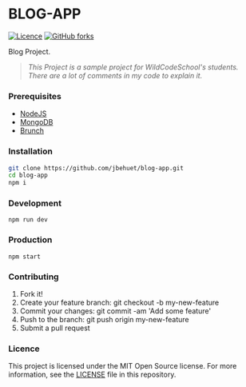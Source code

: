 # BLOG-APP

[![Licence](https://img.shields.io/badge/licence-MIT-blue.svg?maxAge=2592000)](https://github.com/jbehuet/blog-app/blob/master/LICENCE)
[![GitHub forks](https://img.shields.io/github/forks/jbehuet/blog-app.svg)](https://github.com/jbehuet/blog-app/network)


Blog Project.  

> _This Project is a sample project for WildCodeSchool's students._  
> _There are a lot of comments in my code to explain it._

### Prerequisites
* [NodeJS](https://nodejs.org/en/)
* [MongoDB](https://www.mongodb.com/)
* [Brunch](http://brunch.io/)

### Installation

```bash
git clone https://github.com/jbehuet/blog-app.git   
cd blog-app
npm i
```

### Development

`npm run dev`

### Production

`npm start`

### Contributing

1. Fork it!
2. Create your feature branch: git checkout -b my-new-feature
3. Commit your changes: git commit -am 'Add some feature'
4. Push to the branch: git push origin my-new-feature
5. Submit a pull request

### Licence

This project is licensed under the MIT Open Source license. For more information, see the [LICENSE](https://github.com/jbehuet/blog-app/blob/master/LICENCE) file in this repository.
